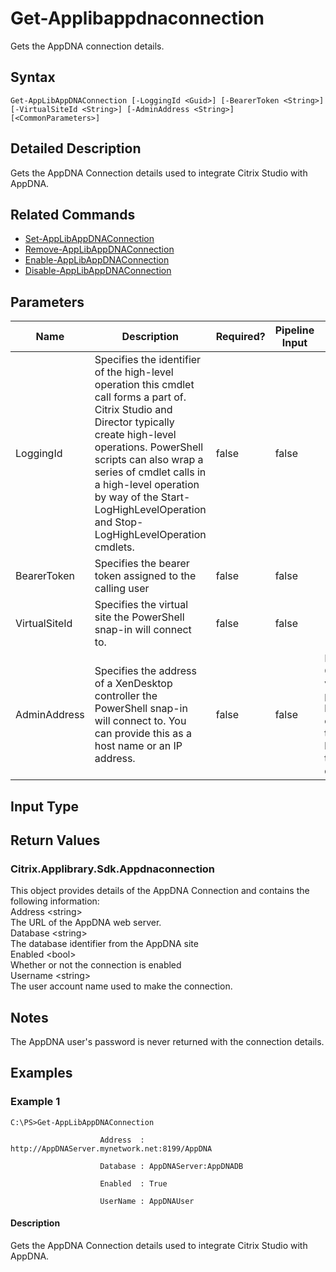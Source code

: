 ﻿
# Get-Applibappdnaconnection
Gets the AppDNA connection details.
## Syntax
```
Get-AppLibAppDNAConnection [-LoggingId <Guid>] [-BearerToken <String>] [-VirtualSiteId <String>] [-AdminAddress <String>] [<CommonParameters>]
```
## Detailed Description
Gets the AppDNA Connection details used to integrate Citrix Studio with AppDNA.


## Related Commands

* [Set-AppLibAppDNAConnection](./Set-AppLibAppDNAConnection/)
* [Remove-AppLibAppDNAConnection](./Remove-AppLibAppDNAConnection/)
* [Enable-AppLibAppDNAConnection](./Enable-AppLibAppDNAConnection/)
* [Disable-AppLibAppDNAConnection](./Disable-AppLibAppDNAConnection/)
## Parameters
| Name   | Description | Required? | Pipeline Input | Default Value |
| --- | --- | --- | --- | --- |
| LoggingId | Specifies the identifier of the high-level operation this cmdlet call forms a part of. Citrix Studio and Director typically create high-level operations. PowerShell scripts can also wrap a series of cmdlet calls in a high-level operation by way of the Start-LogHighLevelOperation and Stop-LogHighLevelOperation cmdlets. | false | false |  |
| BearerToken | Specifies the bearer token assigned to the calling user | false | false |  |
| VirtualSiteId | Specifies the virtual site the PowerShell snap-in will connect to. | false | false |  |
| AdminAddress | Specifies the address of a XenDesktop controller the PowerShell snap-in will connect to. You can provide this as a host name or an IP address. | false | false | Localhost. Once a value is provided by any cmdlet, this value becomes the default. |

## Input Type

### 

## Return Values

### Citrix.Applibrary.Sdk.Appdnaconnection
This object provides details of the AppDNA Connection and contains the following information:<br>                    Address &lt;string&gt;<br>                    The URL of the AppDNA web server.<br>                    Database &lt;string&gt;<br>                    The database identifier from the AppDNA site<br>                    Enabled &lt;bool&gt;<br>                    Whether or not the connection is enabled<br>                    Username &lt;string&gt;<br>                    The user account name used to make the connection.
## Notes
The AppDNA user's password is never returned with the connection details.
## Examples

### Example 1
```
C:\PS>Get-AppLibAppDNAConnection

                    Address  : http://AppDNAServer.mynetwork.net:8199/AppDNA

                    Database : AppDNAServer:AppDNADB

                    Enabled  : True

                    UserName : AppDNAUser
```
#### Description
Gets the AppDNA Connection details used to integrate Citrix Studio with AppDNA.
